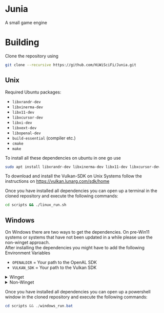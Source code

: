 # Junia
A small game engine

# Building
Clone the repository using
```bash
git clone --recursive https://github.com/HiWiSciFi/Junia.git
```

## Unix
Required Ubuntu packages:
- `libxrandr-dev`
- `libxinerma-dev`
- `libx11-dev`
- `libxcursor-dev`
- `libxi-dev`
- `libxext-dev`
- `libopenal-dev`
- `build-essential` (compiler etc.)
- `cmake`
- `make`

To install all these dependencies on ubuntu in one go use
```bash
sudo apt install libxrandr-dev libxinerma-dev libx11-dev libxcursor-dev libxi-dev libxext-dev libopenal-dev cmake build-essential make
```

To download and install the Vulkan-SDK on Unix Systems follow the instructions on https://vulkan.lunarg.com/sdk/home<br>

Once you have installed all dependencies you can open up a terminal in the cloned repository and execute the following commands:
```bash
cd scripts && ./linux_run.sh
```

## Windows
On Windows there are two ways to get the dependencies. On pre-Win11 systems or systems that have not been updated in a while please use the non-winget approach.<br>
After installing the dependencies you might have to add the following Environment Variables
- `OPENALDIR` = Your path to the OpenAL SDK
- `VULKAN_SDK` = Your path to the Vulkan SDK

<details>
<summary>Winget</summary>

If you have winget available you can install dependencies easily using PowerShell.
```powershell
winget install cmake
winget install Microsoft.VisualStudio.2022.BuildTools
winget install KhronosGroup.VulkanSDK
winget install OpenAL.OpenAL
```

</details>

<details>
<summary>Non-Winget</summary>

Download and install the dependencies from the following sources by following the steps on each site:
- VisualStudio 2022 BuildTools: https://cmake.org/download/
- CMake: https://cmake.org/download/
- VulkanSDK: https://vulkan.lunarg.com/sdk/home
- OpenAL: https://www.openal.org/downloads/

</details>

Once you have installed all dependencies you can open up a powershell window in the cloned repository and execute the following commands:
```powershell
cd scripts && ./windows_run.bat
```
